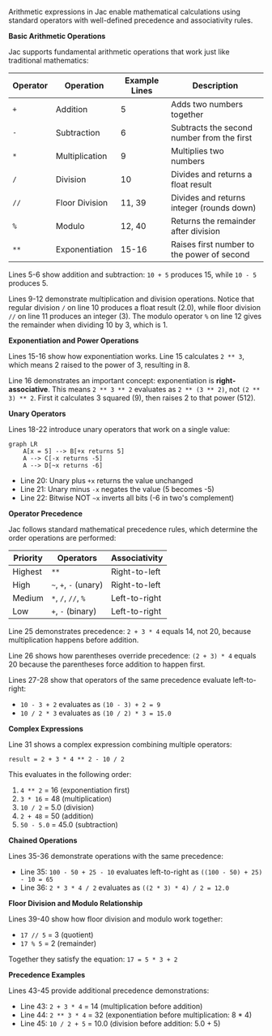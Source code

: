 Arithmetic expressions in Jac enable mathematical calculations using standard operators with well-defined precedence and associativity rules.

**Basic Arithmetic Operations**

Jac supports fundamental arithmetic operations that work just like traditional mathematics:

| Operator | Operation | Example Lines | Description |
|----------|-----------|---------------|-------------|
| `+` | Addition | 5 | Adds two numbers together |
| `-` | Subtraction | 6 | Subtracts the second number from the first |
| `*` | Multiplication | 9 | Multiplies two numbers |
| `/` | Division | 10 | Divides and returns a float result |
| `//` | Floor Division | 11, 39 | Divides and returns integer (rounds down) |
| `%` | Modulo | 12, 40 | Returns the remainder after division |
| `**` | Exponentiation | 15-16 | Raises first number to the power of second |

Lines 5-6 show addition and subtraction: `10 + 5` produces 15, while `10 - 5` produces 5.

Lines 9-12 demonstrate multiplication and division operations. Notice that regular division `/` on line 10 produces a float result (2.0), while floor division `//` on line 11 produces an integer (3). The modulo operator `%` on line 12 gives the remainder when dividing 10 by 3, which is 1.

**Exponentiation and Power Operations**

Lines 15-16 show how exponentiation works. Line 15 calculates `2 ** 3`, which means 2 raised to the power of 3, resulting in 8.

Line 16 demonstrates an important concept: exponentiation is **right-associative**. This means `2 ** 3 ** 2` evaluates as `2 ** (3 ** 2)`, not `(2 ** 3) ** 2`. First it calculates 3 squared (9), then raises 2 to that power (512).

**Unary Operators**

Lines 18-22 introduce unary operators that work on a single value:

```mermaid
graph LR
    A[x = 5] --> B[+x returns 5]
    A --> C[-x returns -5]
    A --> D[~x returns -6]
```

- Line 20: Unary plus `+x` returns the value unchanged
- Line 21: Unary minus `-x` negates the value (5 becomes -5)
- Line 22: Bitwise NOT `~x` inverts all bits (-6 in two's complement)

**Operator Precedence**

Jac follows standard mathematical precedence rules, which determine the order operations are performed:

| Priority | Operators | Associativity |
|----------|-----------|---------------|
| Highest | `**` | Right-to-left |
| High | `~`, `+`, `-` (unary) | Right-to-left |
| Medium | `*`, `/`, `//`, `%` | Left-to-right |
| Low | `+`, `-` (binary) | Left-to-right |

Line 25 demonstrates precedence: `2 + 3 * 4` equals 14, not 20, because multiplication happens before addition.

Line 26 shows how parentheses override precedence: `(2 + 3) * 4` equals 20 because the parentheses force addition to happen first.

Lines 27-28 show that operators of the same precedence evaluate left-to-right:
- `10 - 3 + 2` evaluates as `(10 - 3) + 2 = 9`
- `10 / 2 * 3` evaluates as `(10 / 2) * 3 = 15.0`

**Complex Expressions**

Line 31 shows a complex expression combining multiple operators:
```
result = 2 + 3 * 4 ** 2 - 10 / 2
```

This evaluates in the following order:
1. `4 ** 2` = 16 (exponentiation first)
2. `3 * 16` = 48 (multiplication)
3. `10 / 2` = 5.0 (division)
4. `2 + 48` = 50 (addition)
5. `50 - 5.0` = 45.0 (subtraction)

**Chained Operations**

Lines 35-36 demonstrate operations with the same precedence:
- Line 35: `100 - 50 + 25 - 10` evaluates left-to-right as `((100 - 50) + 25) - 10 = 65`
- Line 36: `2 * 3 * 4 / 2` evaluates as `((2 * 3) * 4) / 2 = 12.0`

**Floor Division and Modulo Relationship**

Lines 39-40 show how floor division and modulo work together:
- `17 // 5` = 3 (quotient)
- `17 % 5` = 2 (remainder)

Together they satisfy the equation: `17 = 5 * 3 + 2`

**Precedence Examples**

Lines 43-45 provide additional precedence demonstrations:
- Line 43: `2 + 3 * 4` = 14 (multiplication before addition)
- Line 44: `2 ** 3 * 4` = 32 (exponentiation before multiplication: 8 * 4)
- Line 45: `10 / 2 + 5` = 10.0 (division before addition: 5.0 + 5)

